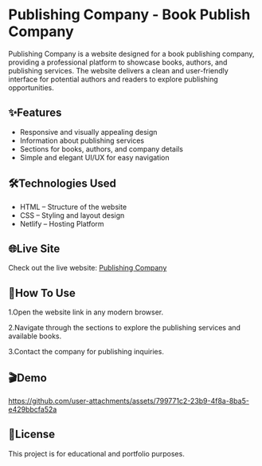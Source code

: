
# Publishing Company - Book Publish Company

Publishing Company is a website designed for a book publishing company, providing a professional platform to showcase books, authors, and publishing services. The website delivers a clean and user-friendly interface for potential authors and readers to explore publishing opportunities.




## ✨Features 

- Responsive and visually appealing design
- Information about publishing services
- Sections for books, authors, and company details
- Simple and elegant UI/UX for easy navigation


## 🛠Technologies Used

- HTML – Structure of the website
- CSS – Styling and layout design
- Netlify – Hosting Platform


## 🌐Live Site
Check out the live website: [Publishing Company](https://publish-company.netlify.app/)





## 📌How To Use

1.Open the website link in any modern browser.

2.Navigate through the sections to explore the publishing services and available books.

3.Contact the company for publishing inquiries.


## 🎬Demo

https://github.com/user-attachments/assets/799771c2-23b9-4f8a-8ba5-e429bbcfa52a


## 📄License

This project is for educational and portfolio purposes.

